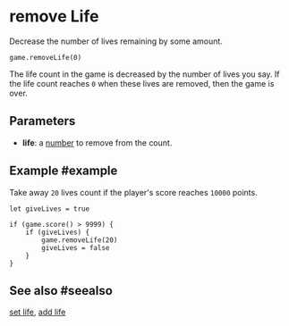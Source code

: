 # remove Life

Decrease the number of lives remaining by some amount.

```sig
game.removeLife(0)
```

The life count in the game is decreased by the number of lives you say. If the life count reaches `0` when these lives are removed, then the game is over.

## Parameters

* **life**: a [number](/types/number) to remove from the count.

## Example #example

Take away `20` lives count if the player's score reaches `10000` points.

```blocks
let giveLives = true

if (game.score() > 9999) {
    if (giveLives) {
        game.removeLife(20)
        giveLives = false
    }
}
```

## See also #seealso

[set life](/reference/game/set-life),
[add life](/reference/game/add-life)